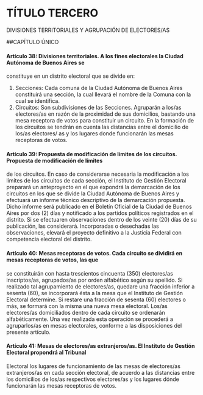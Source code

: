 # TÍTULO TERCERO
DIVISIONES TERRITORIALES Y AGRUPACIÓN DE ELECTORES/AS

##CAPÍTULO ÚNICO

#### Artículo 38: Divisiones territoriales. A los fines electorales la Ciudad Autónoma de Buenos Aires se
constituye en un distrito electoral que se divide en:
1) Secciones: Cada comuna de la Ciudad Autónoma de Buenos Aires constituirá una sección, la cual
llevará el nombre de la Comuna con la cual se identifica.
2) Circuitos: Son subdivisiones de las Secciones. Agruparán a los/as electores/as en razón de la proximidad
de sus domicilios, bastando una mesa receptora de votos para constituir un circuito.
En la formación de los circuitos se tendrán en cuenta las distancias entre el domicilio de los/as electores/
as y los lugares donde funcionarán las mesas receptoras de votos.

#### Artículo 39: Propuesta de modificación de límites de los circuitos. Propuesta de modificación de límites
de los circuitos. En caso de considerarse necesaria la modificación a los límites de los circuitos de cada
sección, el Instituto de Gestión Electoral preparará un anteproyecto en el que expondrá la demarcación
de los circuitos en los que se divide la Ciudad Autónoma de Buenos Aires y efectuará un informe técnico
descriptivo de la demarcación propuesta. Dicho informe será publicado en el Boletín Oficial de la Ciudad de
Buenos Aires por dos (2) días y notificado a los partidos políticos registrados en el distrito. Si se efectuaren
observaciones dentro de los veinte (20) días de su publicación, las considerará. Incorporadas o desechadas
las observaciones, elevará el proyecto definitivo a la Justicia Federal con competencia electoral del distrito.

#### Artículo 40: Mesas receptoras de votos. Cada circuito se dividirá en mesas receptoras de votos, las que
se constituirán con hasta trescientos cincuenta (350) electores/as inscriptos/as, agrupados/as por orden
alfabético según su apellido.
Si realizado tal agrupamiento de electores/as, quedare una fracción inferior a sesenta (60), se incorporará
ésta a la mesa que el Instituto de Gestión Electoral determine. Si restare una fracción de sesenta (60)
electores o más, se formará con la misma una nueva mesa electoral. Los/as electores/as domiciliados
dentro de cada circuito se ordenarán alfabéticamente. Una vez realizada esta operación se procederá a
agruparlos/as en mesas electorales, conforme a las disposiciones del presente artículo.

#### Artículo 41: Mesas de electores/as extranjeros/as. El Instituto de Gestión Electoral propondrá al Tribunal
Electoral los lugares de funcionamiento de las mesas de electores/as extranjeros/as en cada sección
electoral, de acuerdo a las distancias entre los domicilios de los/as respectivos electores/as y los lugares
dónde funcionarán las mesas receptoras de votos.
